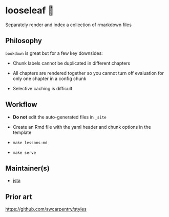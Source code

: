 # looseleaf :leaves:

Separately render and index a collection of rmarkdown files

## Philosophy

`bookdown` is great but for a few key downsides:

* Chunk labels cannot be duplicated in different chapters

* All chapters are rendered together so you cannot turn off evaluation for only one chapter in a config chunk

* Selective caching is difficult

## Workflow

* **Do not** edit the auto-generated files in `_site`

* Create an Rmd file with the yaml header and chunk options in the template

* `make lessons-md`

* `make serve`

## Maintainer(s)

* [jsta](https://github.com/jsta)

## Prior art

https://github.com/swcarpentry/styles
